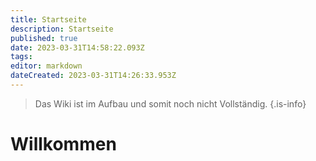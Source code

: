 ```yaml
---
title: Startseite
description: Startseite
published: true
date: 2023-03-31T14:58:22.093Z
tags: 
editor: markdown
dateCreated: 2023-03-31T14:26:33.953Z
---
```


> Das Wiki ist im Aufbau und somit noch nicht Vollständig.
{.is-info}

# Willkommen
